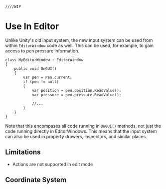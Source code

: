     ////WIP

# Use In Editor

Unlike Unity's old input system, the new input system can be used from within `EditorWindow` code as well. This can be used, for example, to gain access to pen pressure information.

```
class MyEditorWindow : EditorWindow
{
    public void OnGUI()
    {
        var pen = Pen.current;
        if (pen != null)
        {
            var position = pen.position.ReadValue();
            var pressure = pen.pressure.ReadValue();

            //...
        }
    }
}
```

Note that this encompases all code running in `OnGUI()` methods, not just the code running directly in EditorWindows. This means that the input system can also be used in property drawers, inspectors, and similar places.

## Limitations

- Actions are not supported in edit mode

## Coordinate System
